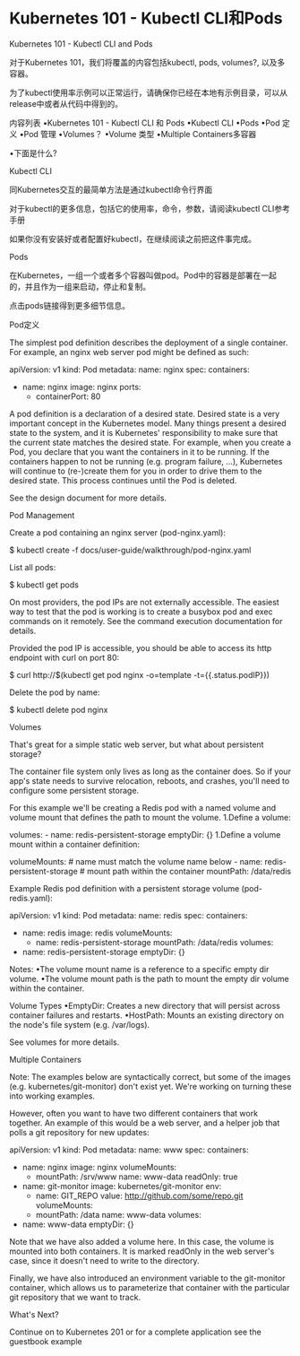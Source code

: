 # **Kubernetes 101 - Kubectl CLI和Pods**
Kubernetes 101 - Kubectl CLI and Pods

对于Kubernetes 101，我们将覆盖的内容包括kubectl, pods, volumes?, 以及多容器。

为了kubectl使用率示例可以正常运行，请确保你已经在本地有示例目录，可以从release中或者从代码中得到的。

内容列表
•Kubernetes 101 - Kubectl CLI 和 Pods •Kubectl CLI
•Pods •Pod 定义
•Pod 管理
•Volumes？
•Volume 类型
•Multiple Containers多容器

•下面是什么?


Kubectl CLI

同Kubernetes交互的最简单方法是通过kubectl命令行界面

对于kubectl的更多信息，包括它的使用率，命令，参数，请阅读kubectl CLI参考手册

如果你没有安装好或者配置好kubectl，在继续阅读之前把这件事完成。

Pods

在Kubernetes，一组一个或者多个容器叫做pod。Pod中的容器是部署在一起的，并且作为一组来启动，停止和复制。

点击pods链接得到更多细节信息。

Pod定义

The simplest pod definition describes the deployment of a single container. For example, an nginx web server pod might be defined as such:

apiVersion: v1
kind: Pod
metadata:
  name: nginx
spec:
  containers:
  - name: nginx
    image: nginx
    ports:
    - containerPort: 80

A pod definition is a declaration of a desired state. Desired state is a very important concept in the Kubernetes model. Many things present a desired state to the system, and it is Kubernetes' responsibility to make sure that the current state matches the desired state. For example, when you create a Pod, you declare that you want the containers in it to be running. If the containers happen to not be running (e.g. program failure, ...), Kubernetes will continue to (re-)create them for you in order to drive them to the desired state. This process continues until the Pod is deleted.

See the design document for more details.

Pod Management

Create a pod containing an nginx server (pod-nginx.yaml):

$ kubectl create -f docs/user-guide/walkthrough/pod-nginx.yaml

List all pods:

$ kubectl get pods

On most providers, the pod IPs are not externally accessible. The easiest way to test that the pod is working is to create a busybox pod and exec commands on it remotely. See the command execution documentation for details.

Provided the pod IP is accessible, you should be able to access its http endpoint with curl on port 80:

$ curl http://$(kubectl get pod nginx -o=template -t={{.status.podIP}})

Delete the pod by name:

$ kubectl delete pod nginx

Volumes

That's great for a simple static web server, but what about persistent storage?

The container file system only lives as long as the container does. So if your app's state needs to survive relocation, reboots, and crashes, you'll need to configure some persistent storage.

For this example we'll be creating a Redis pod with a named volume and volume mount that defines the path to mount the volume.
1.Define a volume:

volumes:
    - name: redis-persistent-storage
      emptyDir: {}
1.Define a volume mount within a container definition:

volumeMounts:
    # name must match the volume name below
    - name: redis-persistent-storage
      # mount path within the container
      mountPath: /data/redis

Example Redis pod definition with a persistent storage volume (pod-redis.yaml):

apiVersion: v1
kind: Pod
metadata:
  name: redis
spec:
  containers:
  - name: redis
    image: redis
    volumeMounts:
    - name: redis-persistent-storage
      mountPath: /data/redis
  volumes:
  - name: redis-persistent-storage
    emptyDir: {}

Notes:
•The volume mount name is a reference to a specific empty dir volume.
•The volume mount path is the path to mount the empty dir volume within the container.

Volume Types
•EmptyDir: Creates a new directory that will persist across container failures and restarts.
•HostPath: Mounts an existing directory on the node's file system (e.g. /var/logs).

See volumes for more details.

Multiple Containers

Note: The examples below are syntactically correct, but some of the images (e.g. kubernetes/git-monitor) don't exist yet. We're working on turning these into working examples.

However, often you want to have two different containers that work together. An example of this would be a web server, and a helper job that polls a git repository for new updates:

apiVersion: v1
kind: Pod
metadata:
  name: www
spec:
  containers:
  - name: nginx
    image: nginx
    volumeMounts:
    - mountPath: /srv/www
      name: www-data
      readOnly: true
  - name: git-monitor
    image: kubernetes/git-monitor
    env:
    - name: GIT_REPO
      value: http://github.com/some/repo.git
    volumeMounts:
    - mountPath: /data
      name: www-data
  volumes:
  - name: www-data
    emptyDir: {}

Note that we have also added a volume here. In this case, the volume is mounted into both containers. It is marked readOnly in the web server's case, since it doesn't need to write to the directory.

Finally, we have also introduced an environment variable to the git-monitor container, which allows us to parameterize that container with the particular git repository that we want to track.

What's Next?

Continue on to Kubernetes 201 or for a complete application see the guestbook example

